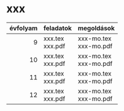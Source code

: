 # xxx

| évfolyam | feladatok | megoldások |
|---:|---|---|
| 9|xxx.tex <br> xxx.pdf | xxx-mo.tex <br> xxx-mo.pdf|
| 10|xxx.tex <br> xxx.pdf | xxx-mo.tex <br> xxx-mo.pdf|
| 11|xxx.tex <br> xxx.pdf | xxx-mo.tex <br> xxx-mo.pdf|
| 12|xxx.tex <br> xxx.pdf | xxx-mo.tex <br> xxx-mo.pdf|
